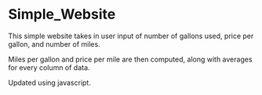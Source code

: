 # Simple_Website

This simple website takes in user input of number of gallons used, price per gallon, and number of miles.

Miles per gallon and price per mile are then computed, along with averages for every column of data. 

Updated using javascript. 
